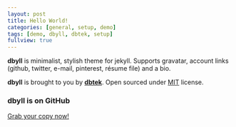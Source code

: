 ```yaml
---
layout: post
title: Hello World!
categories: [general, setup, demo]
tags: [demo, dbyll, dbtek, setup]
fullview: true
---
```


**dbyll** is minimalist, stylish theme for jekyll. Supports gravatar, account links (github, twitter, e-mail, pinterest, résume file) and a bio.  

**dbyll** is brought to you by **[dbtek](http://ismaildemirbilek.com)**. Open sourced under [MIT](http://opensource.org/licenses/MIT) license.
  
### dbyll is on GitHub

<a class="btn btn-default" href="https://github.com/dbtek/dbyll">Grab your copy now!</a>
